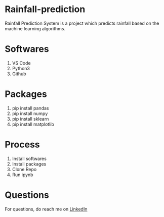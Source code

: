# Rainfall-prediction
Rainfall Prediction System is a project which predicts rainfall based on the machine learning algorithms.

# Softwares
1. VS Code
2. Python3
3. Github

# Packages
1. pip install pandas
2. pip install numpy
3. pip install sklearn
4. pip install matplotlib

# Process
1. Install softwares
2. Install packages
3. Clone Repo
4. Run ipynb

# Questions
For questions, do reach me on <a href="https://linkedin.com/in/MadhuPIoT">LinkedIn</a>
